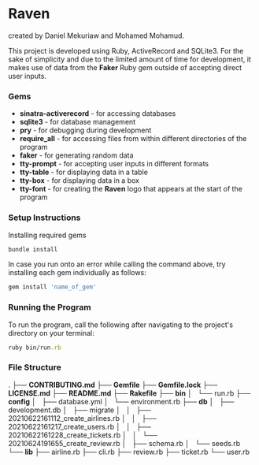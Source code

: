 # Raven

created by Daniel Mekuriaw and Mohamed Mohamud.

This project is developed using Ruby, ActiveRecord and SQLite3. For the sake of simplicity and due to the limited amount of time for development, it makes use of data from the **Faker** Ruby gem outside of accepting direct user inputs.

### Gems

* **sinatra-activerecord** - for accessing databases
* **sqlite3** - for database management
* **pry** - for debugging during development
* **require_all** - for accessing files from within different directories of the program
* **faker** - for generating random data
* **tty-prompt** - for accepting user inputs in different formats
* **tty-table** - for displaying data in a table
* **tty-box** - for displaying data in a box
* **tty-font** - for creating the **Raven** logo that appears at the start of the program

### Setup Instructions

Installing required gems
```Ruby 
bundle install
```

In case you run onto an error while calling the command above, try installing each gem individually as follows:
```Ruby
gem install 'name_of_gem'
```

### Running the Program
To run the program, call the following after navigating to the project's directory on your terminal:

```Ruby
ruby bin/run.rb
```

### File Structure
.
├── **CONTRIBUTING.md**
├── **Gemfile**
├── **Gemfile.lock**
├── **LICENSE.md**
├── **README.md**
├── **Rakefile**
├── **bin**
│   └── run.rb
├── **config**
│   ├── database.yml
│   └── environment.rb
├── **db**
│   ├── development.db
│   ├── migrate
│   │   ├── 20210622161112_create_airlines.rb
│   │   ├── 20210622161217_create_users.rb
│   │   ├── 20210622161228_create_tickets.rb
│   │   └── 20210624191655_create_review.rb
│   ├── schema.rb
│   └── seeds.rb
└── **lib**
    ├── airline.rb
    ├── cli.rb
    ├── review.rb
    ├── ticket.rb
    └── user.rb